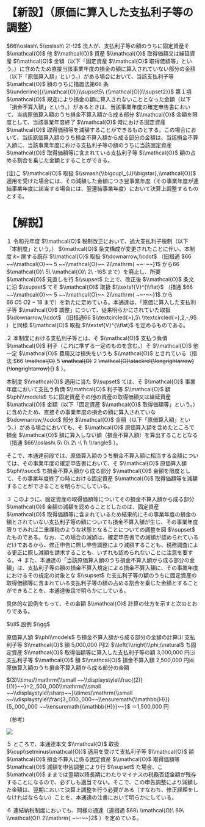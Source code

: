 # 【新設】（原価に算入した支払利子等の調整）

$66\\oslash\ 5\\oslash\ 2!-!2$ 法人が、支払利子等の額のうちに固定資産そ $\\mathcal{O}$ 他 $\\mathcal{O}$ 資産 $\\mathcal{O}$ 取得価額又は繰延資産 $\\mathcal{O}$ 金額（以下「固定資産 $\\mathcal{O}$ 取得価額等」という。）に含めたため直接当該事業年度の損金の額に算入されていない部分の金額（以下「原価算入額」という。）がある場合において、当該支払利子等 $\\mathcal{O}$ 額のうちに措置法第66 条 $\\underline{{{\\mathcal{O}}\\supset5\ {\\mathcal{O}}\\supset2}}$ 第１項 $\\mathcal{O}$ 規定により損金の額に算入されないこととなった金額（以下「損金不算入額」という。）があるときは、当該事業年度の確定申告書において、当該原価算入額のうち損金不算入額から成る部分 $\\mathcal{O}$ 金額を限度として、当該事業年度終了 $\\mathcal{O}$ 時における固定資産 $\\mathcal{O}$ 取得価額等を減額することができるものとする。この場合において、当該原価算入額のうち損金不算入額から成る部分の金額は、当該損金不算入額に、当該事業年度における支払利子等の額のうちに当該固定資産 $\\mathcal{O}$ 取得価額等に含まれている支払利子等 $\\mathcal{O}$ 額の占める割合を乗じた金額とすることができる。

(注)こ $\\mathcal{O}$ 取扱 $\\smash{\\bigcup\_{J}\\bigstar},\\mathcal{O})$ 適用を受けた場合には、その減額した金額につき翌事業年度（その事業年度が連結事業年度に該当する場合には、翌連結事業年度）において決算上調整するものとする。

# 【解説】

１ 令和元年度 $\\mathcal{O}$ 税制改正において、過大支払利子税制（以下「本制度」という。） $\\mathcal{O}$ 条文構成が変更されたことに伴い、本制度 $k=$ 関する既存 $\\mathcal{O}$ 取扱 $\\downarrow,\\cdot$ （旧措通 $66 ~~\\mathcal{O}~~ 5 ~~\\mathcal{O}~~ 2\\mathrm{ ~~-~~}1$ から66 $\\mathcal{O}\ 5\ \\mathcal{O}\ 2\ -16$ まで）を廃止し、所要 $\\mathcal{O}$ 見直しを行 $\\supset$ た上で、改正後 $\\mathcal{O}$ 条文に沿 $\\supset$ てそ $\\mathcal{O}$ 取扱 $\\textsf{V}^{\\flat}$ （措通 $66 ~~\\mathcal{O}~~ 5 ~~\\mathcal{O}~~ 2\\mathrm{ ~~-~~}1$ から $66\ O5\ O2-18$ まで）を新たに定めている。本通達は、「原価に算入した支払利子等 $\\mathcal{O}$ 調整」について、従来明らかにされていた取扱 $\\downarrow,\\cdot$ （旧措通66 $\\textcircled{>},5\ \\textcircled{>},2,-,9$ ）と同様 $\\mathcal{O}$ 取扱 $\\textsf{V}^{\\flat}$ を定めるものである。

２ 本制度における支払利子等とは、そ $\\mathcal{O}$ 支払う負債 $\\mathcal{O}$ 利子（これに準ずる一定のものを含む。）そ $\\mathcal{O}$ 他一定 $\\mathcal{O}$ 費用又は損失をいうも $\\mathcal{O}$ とされている（措法 $66 ~~\\mathcal{O}~~ 5 ~~\\mathcal{O}~~ 2 ~~\\mathcal{O}\\stackrel{\\longrightarrow}{\\longrightarrow}{}~~ $ ）。

本制度 $\\mathcal{O}$ 適用に当た $\\supset$ ては、そ $\\mathcal{O}$ 事業年度において支払う負債 $\\mathcal{O}$ 利子等 $\\mathcal{O}$ 額 $\\phi\\models$ ちに固定資産その他の資産の取得価額又は繰延資産 $\\mathcal{O}$ 金額（以下「固定資産 $\\mathcal{O}$ 取得価額等」という。）に含めたため、直接その事業年度の損金の額に算入されていな $\\downarrow,\\cdot$ 部分 $\\mathcal{O}$ 金額（以下「原価算入額」という。）がある場合においても、そ $\\mathcal{O}$ 原価算入額を含めたところで損金 $\\mathcal{O}$ 額に算入しない額（損金不算入額）を算出することとなる（措通 $66\\oslash\ 5\ O\ 2\ -\ 1\ \\rangle$ ）。

そこで、本通達前段では、原価算入額のうち損金不算入額に相当する金額については、その事業年度の確定申告書において、そ $\\mathcal{O}$ 原価算入額 $\\phi\\succ$ ち損金不算入額から成る部分 $\\mathcal{O}$ 金額を限度として、その事業年度終了の時における固定資産 $\\mathcal{O}$ 取得価額等を減額することができることを明らかにしている。

３ このように、固定資産の取得価額等についてその損金不算入額から成る部分 $\\mathcal{O}$ 金額の減額を認めることとしたのは、固定資産 $\\mathcal{O}$ 取得価額等に含まれているため結果的にその事業年度の損金の額とされていない支払利子等の額についても損金不算入額が生じ、その事業年度限りでみれば二重課税のような状態となることについての調整を図 $\\supset$ たものである。なお、この場合の減額は、確定申告書での減額が認められているだけであるから、修正申告に際し申告調整により減額することも、税務調査による更正に際し減額を請求することも、いずれも認められないことに注意を要する。４ また、本通達の「当該原価算入額のうち損金不算入額から成る部分の金額」は、支払利子等の額の損金不算入規定による損金不算入額に、その事業年度におけるその規定の対象とな $\\supset$ た支払利子等の額のうちに固定資産の取得価額等に含まれている支払利子等の額の占める割合を乗じた金額とすることができることを、本通達後段で明らかにしている。

具体的な設例をもって、その金額 $\\mathcal{O}$ 計算の仕方を示すと次のとおりである。

$\\ll$ 設例 $\\gg$

原価算入額 $\\phi\\models$ ち損金不算入額から成る部分の金額の計算⑴ 支払利子等 $\\mathcal{O}$ 額 5,000,000 円⑵ $\\left(1\\right)\\phi;\\natural$ ち固定資産 $\\mathcal{O}$ 取得価額等に算入した支払利子等の額 3,000,000 円⑶ 支払利子等 $\\mathcal{O}$ 額 $\\mathcal{O}$ 損金不算入額 2,500,000 円⑷ 原価算入額のうち損金不算入額から成る部分の金額

$(3)\\times\\mathrm{\\small ~~\\displaystyle\\frac{(2)}{(1)}~~}=2,,500,,000\\mathrm{\\small ~~\\displaystyle\\sharp~~}\\times\\mathrm{\\small ~~\\displaystyle\\frac{3,,000,,000~~\\ensuremath{\\mathbb{H}}}{5,,000,,000 ~~\\ensuremath{\\mathbb{H}}}~~}$ ＝1,500,000 円

（参考）

![](https://www.nta.go.jp/tmp/e1876124-9b59-47aa-87ae-d4e698c579f0/images/69e3a15a11b88322a87799f71dba8fc492d2a577cef2bf75a5854483a8ffd032.jpg)

５ ところで、本通達本文 $\\mathcal{O}$ 取扱 $\\cup\\setminus\\mathcal{O})$ 適用を受けて支払利子等 $\\mathcal{O}$ 額 $\\mathcal{O}$ 損金不算入に係る固定資産 $\\mathcal{O}$ 取得価額等 $\\mathcal{O}$ 減額を申告調整により行 $\\supset$ た場合、こ $\\mathcal{O}$ ままでは翌期以降長期にわたりマイナスの税務否認金額が残存することになるので、必ずしも適当でない。そこで、この申告調整により減額した金額は、翌期において決算上調整を行う必要がある（すなわち、修正経理をしなければならない）ことを、本通達の注書において明らかにしている。

６ 連結納税制度においても、同様の通達（連措通 $68\ \\mathcal{O}\ 89\ \\mathcal{O}\ 2\\mathrm{ ~~-~~}2$ ）を定めている。